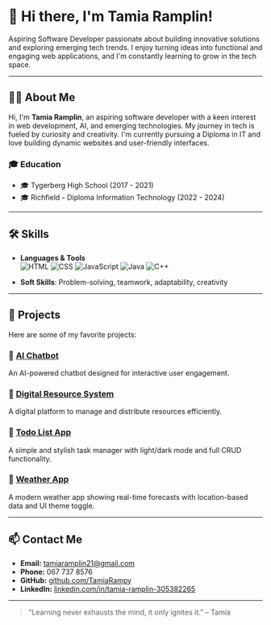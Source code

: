 # 👋 Hi there, I'm Tamia Ramplin!

Aspiring Software Developer passionate about building innovative solutions and exploring emerging tech trends. I enjoy turning ideas into functional and engaging web applications, and I'm constantly learning to grow in the tech space.

---

## 👩‍💻 About Me

Hi, I'm **Tamia Ramplin**, an aspiring software developer with a keen interest in web development, AI, and emerging technologies. My journey in tech is fueled by curiosity and creativity. I'm currently pursuing a Diploma in IT and love building dynamic websites and user-friendly interfaces.

### 🎓 Education
- 🎓 Tygerberg High School (2017 - 2021)
- 🎓 Richfield - Diploma Information Technology (2022 - 2024)

---

## 🛠️ Skills

- **Languages & Tools**  
  ![HTML](https://img.shields.io/badge/-HTML5-E34F26?style=flat&logo=html5&logoColor=white)
  ![CSS](https://img.shields.io/badge/-CSS3-1572B6?style=flat&logo=css3&logoColor=white)
  ![JavaScript](https://img.shields.io/badge/-JavaScript-F7DF1E?style=flat&logo=javascript&logoColor=black)
  ![Java](https://img.shields.io/badge/-Java-007396?style=flat&logo=java&logoColor=white)
  ![C++](https://img.shields.io/badge/-C++-00599C?style=flat&logo=c%2B%2B&logoColor=white)

- **Soft Skills**: Problem-solving, teamwork, adaptability, creativity

---

## 💼 Projects

Here are some of my favorite projects:

### 🔹 [AI Chatbot](https://landbot.online/v3/H-2753638-B4BQTGP0SRYMI2CO/index.html)
An AI-powered chatbot designed for interactive user engagement.

### 🔹 [Digital Resource System](https://xhantimbula.github.io/CodeCrussadersDigital/)
A digital platform to manage and distribute resources efficiently.

### 🔹 [Todo List App](https://tamiarampy.github.io/todo-list-app/)
A simple and stylish task manager with light/dark mode and full CRUD functionality.

### 🔹 [Weather App](https://tamiarampy.github.io/weather-app/)
A modern weather app showing real-time forecasts with location-based data and UI theme toggle.


---

## 📫 Contact Me

- **Email:** [tamiaramplin21@gmail.com](mailto:tamiaramplin21@gmail.com)  
- **Phone:** 067 737 8576  
- **GitHub:** [github.com/TamiaRampy](https://github.com/TamiaRampy)  
- **LinkedIn:** [linkedin.com/in/tamia-ramplin-305382265](https://www.linkedin.com/in/tamia-ramplin-305382265/)

---



> “Learning never exhausts the mind, it only ignites it.” – Tamia


